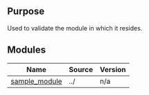 <!-- BEGIN_TF_DOCS -->
## Purpose
Used to validate the module in which it resides.





## Modules

| Name | Source | Version |
|------|--------|---------|
| <a name="module_sample_module"></a> [sample\_module](#module\_sample\_module) | ../ | n/a |






<!-- END_TF_DOCS -->
